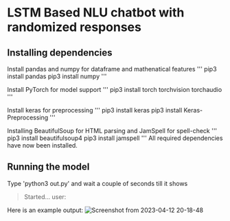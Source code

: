 # LSTM Based NLU chatbot with randomized responses

## Installing dependencies
Install pandas and numpy for dataframe and mathenatical features
'''
pip3 install pandas
pip3 install numpy
'''

Install PyTorch for model support
'''
pip3 install torch torchvision torchaudio
'''

Install keras for preprocessing
'''
pip3 install keras
pip3 install Keras-Preprocessing
'''

Installing BeautifulSoup for HTML parsing and JamSpell for spell-check
'''
pip3 install beautifulsoup4
pip3 install jamspell
'''
All required dependencies have now been installed.

## Running the model
Type 'python3 out.py' and wait a couple of seconds till it shows
>Started...
>user:

Here is an example output:
![Screenshot from 2023-04-12 20-18-48](https://user-images.githubusercontent.com/96300383/231521115-61341907-e2fd-4901-8d8f-1c510d9d9009.png)
